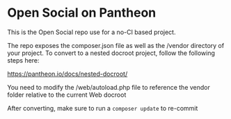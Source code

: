 # Open Social on Pantheon #

This is the Open Social repo use for a no-CI based project. 

The repo exposes the composer.json file as well as the /vendor directory of your project. To convert to a nested docroot project, follow the following steps here:

https://pantheon.io/docs/nested-docroot/

You need to modify the /web/autoload.php file to reference the vendor folder relative to the current Web docroot

After converting, make sure to run a `composer update` to re-commit









